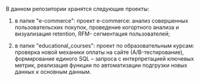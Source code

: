 В данном репозитории хранятся следующие проекты:

1) в папке "e-commerce": проект e-commerce: анализ совершенных пользовательских покупок, проведение когортного анализа и визуализация retention, RFM- сегментация пользователей;

2) в папке "educational_courses": проект по образовательным курсам: проверка новой механики оплаты на сайте (А/B-тестирование), формирование единого SQL – запроса с интерпретацией ключевых метрик, реализация функции по автоматизации подгрузки новых данных к основным данным.
